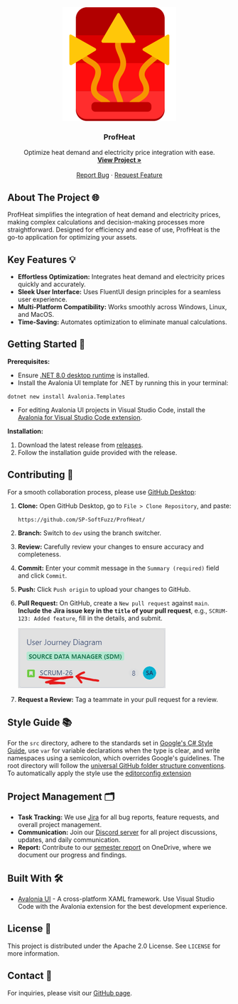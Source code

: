 <!-- PROJECT LOGO -->
<div align="center">
  <img src="images/icon.svg" alt="Logo" width="256" height="256">
  <h3 align="center">ProfHeat</h3>
  <p align="center">
    Optimize heat demand and electricity price integration with ease.
    <br />
    <a href="https://github.com/SP-SoftFuzz/ProfHeat"><strong>View Project »</strong></a>
    <br />
    <br />
    <a href="https://softfuzz.atlassian.net/jira/software/projects/SCRUM/boards/1/backlog">Report Bug</a>
    ·
    <a href="https://softfuzz.atlassian.net/jira/software/projects/SCRUM/boards/1/backlog">Request Feature</a>
  </p>
</div>

## About The Project 🌐

ProfHeat simplifies the integration of heat demand and electricity prices, making complex calculations and decision-making processes more straightforward. Designed for efficiency and ease of use, ProfHeat is the go-to application for optimizing your assets.

## Key Features 💡

- **Effortless Optimization:** Integrates heat demand and electricity prices quickly and accurately.
- **Sleek User Interface:** Uses FluentUI design principles for a seamless user experience.
- **Multi-Platform Compatibility:** Works smoothly across Windows, Linux, and MacOS.
- **Time-Saving:** Automates optimization to eliminate manual calculations.

## Getting Started 🚀

**Prerequisites:**
- Ensure [.NET 8.0 desktop runtime](https://dotnet.microsoft.com/en-us/download/dotnet/8.0) is installed.
- Install the Avalonia UI template for .NET by running this in your terminal:
```
dotnet new install Avalonia.Templates
```
- For editing Avalonia UI projects in Visual Studio Code, install the [Avalonia for Visual Studio Code extension](https://marketplace.visualstudio.com/items?itemName=AvaloniaTeam.vscode-avalonia).

**Installation:**
1. Download the latest release from [releases](https://github.com/SP-SoftFuzz/ProfHeat/releases/).
2. Follow the installation guide provided with the release.

## Contributing 🤝

For a smooth collaboration process, please use [GitHub Desktop](https://desktop.github.com/):

1. **Clone:** Open GitHub Desktop, go to `File > Clone Repository`, and paste:
   ```
   https://github.com/SP-SoftFuzz/ProfHeat/
   ```
2. **Branch:** Switch to `dev` using the branch switcher.
3. **Review:** Carefully review your changes to ensure accuracy and completeness.
4. **Commit:** Enter your commit message in the `Summary (required)` field and click `Commit`.
5. **Push:** Click `Push origin` to upload your changes to GitHub.
6. **Pull Request:** On GitHub, create a `New pull request` against `main`. **Include the Jira issue key in the `title` of your pull request**, e.g., `SCRUM-123: Added feature`, fill in the details, and submit.

   ![issue key Example](images/issue-key.png)

7. **Request a Review:** Tag a teammate in your pull request for a review.

## Style Guide 📚

For the `src` directory, adhere to the standards set in [Google's C# Style Guide](https://google.github.io/styleguide/csharp-style.html), use `var` for variable declarations when the type is clear, and write namespaces using a semicolon, which overrides Google's guidelines. The root directory will follow the [universal GitHub folder structure conventions](https://github.com/kriasoft/Folder-Structure-Conventions). To automatically apply the style use the [editorconfig extension](https://marketplace.visualstudio.com/items?itemName=EditorConfig.EditorConfig)

## Project Management 🗂️

- **Task Tracking:** We use [Jira](https://softfuzz.atlassian.net/jira/software/projects/SCRUM/boards/1) for all bug reports, feature requests, and overall project management.
- **Communication:** Join our [Discord server](https://discord.gg/YMfsnVVg2X) for all project discussions, updates, and daily communication.
- **Report:** Contribute to our [semester report](https://1drv.ms/w/s!Au0hUddHOg4Uju4bhCltwFKTgqUZBA?e=I5Q1P2) on OneDrive, where we document our progress and findings.

## Built With 🛠️

- [Avalonia UI](https://avaloniaui.net/) - A cross-platform XAML framework. Use Visual Studio Code with the Avalonia extension for the best development experience.

## License 📝

This project is distributed under the Apache 2.0 License. See `LICENSE` for more information.

## Contact 📧

For inquiries, please visit our [GitHub page](https://github.com/SP-SoftFuzz/ProfHeat).
